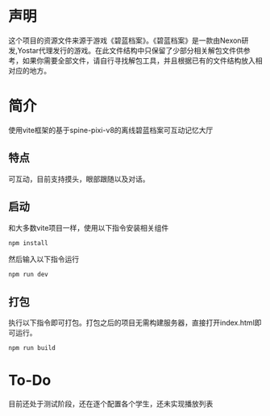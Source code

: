 # 声明

这个项目的资源文件来源于游戏《碧蓝档案》。《碧蓝档案》是一款由Nexon研发,Yostar代理发行的游戏。在此文件结构中只保留了少部分相关解包文件供参考，如果你需要全部文件，请自行寻找解包工具，并且根据已有的文件结构放入相对应的地方。


# 简介

使用vite框架的基于spine-pixi-v8的离线碧蓝档案可互动记忆大厅


## 特点

可互动，目前支持摸头，眼部跟随以及对话。

## 启动

和大多数vite项目一样，使用以下指令安装相关组件

```sh
npm install
```

然后输入以下指令运行

```sh
npm run dev
```

## 打包

执行以下指令即可打包。打包之后的项目无需构建服务器，直接打开index.html即可运行。

```sh
npm run build
```

# To-Do

目前还处于测试阶段，还在逐个配置各个学生，还未实现播放列表
